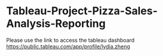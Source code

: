 # Tableau-Project-Pizza-Sales-Analysis-Reporting
Please use the link to access the tableau dashboard https://public.tableau.com/app/profile/lydia.zheng
